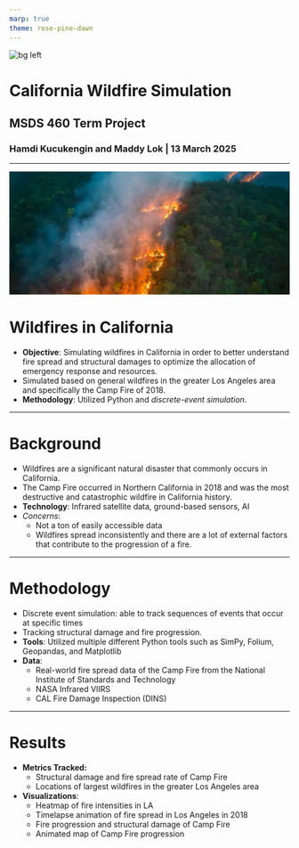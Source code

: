 ```yaml
---
marp: true
theme: rose-pine-dawn
---
```

![bg left](fire.jpg)
# California Wildfire Simulation
## MSDS 460 Term Project
### Hamdi Kucukengin and Maddy Lok | 13 March 2025

---
![bg right:33%](fire2.jpg)
# Wildfires in California
- **Objective**: Simulating wildfires in California in order to better understand fire spread and structural damages to optimize the allocation of emergency response and resources. 
- Simulated based on general wildfires in the greater Los Angeles area and specifically the Camp Fire of 2018. 
- **Methodology**: Utilized Python and *discrete-event simulation*. 

---

# Background
- Wildfires are a significant natural disaster that commonly occurs in California.
- The Camp Fire occurred in Northern California in 2018 and was the most destructive and catastrophic wildfire in California history. 
- **Technology**: Infrared satellite data, ground-based sensors, AI
- *Concerns*: 
    - Not a ton of easily accessible data
    - Wildfires spread inconsistently and there are a lot of external factors that contribute to the progression of a fire.

---

# Methodology
- Discrete event simulation: able to track sequences of events that occur at specific times
- Tracking structural damage and fire progression.
- **Tools**: Utilized multiple different Python tools such as SimPy, Folium, Geopandas, and Matplotlib
- **Data**: 
    - Real-world fire spread data of the Camp Fire from the National Institute of Standards and Technology
    - NASA Infrared VIIRS
    - CAL Fire Damage Inspection (DINS)

---

# Results

- **Metrics Tracked:**
    - Structural damage and fire spread rate of Camp Fire
    - Locations of largest wildfires in the greater Los Angeles area
- **Visualizations**: 
    - Heatmap of fire intensities in LA
    - Timelapse animation of fire spread in Los Angeles in 2018
    - Fire progression and structural damage of Camp Fire
    - Animated map of Camp Fire progression





